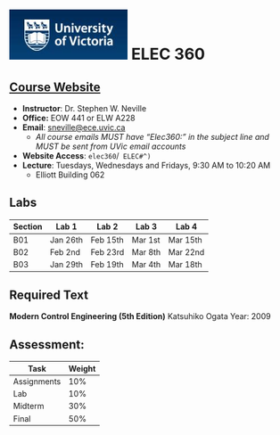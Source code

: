 # ![](img/uvicLogo.jpeg) ELEC 360 

## [Course Website](http://www.ece.uvic.ca/~sneville/Teaching/index.shtml)

- __Instructor__: Dr. Stephen W.  Neville
- __Office:__ EOW 441 or  ELW A228
- __Email__: [sneville@ece.uvic.ca](mailto:sneville@ece.uvic.ca)
    - _All   course  emails  MUST have   “Elec360:”  in  the subject line    and MUST be sent    from    UVic    email   accounts_
- __Website Access__: `elec360`/` ELEC#^)`
- __Lecture__: Tuesdays, Wednesdays and Fridays, 9:30 AM to 10:20 AM
    - Elliott Building 062

## Labs

| Section | Lab 1    | Lab 2    | Lab 3   | Lab 4    |
|---------|----------|----------|---------|----------|
| B01     | Jan 26th | Feb 15th | Mar 1st | Mar 15th |
| B02     | Feb 2nd  | Feb 23rd | Mar 8th | Mar 22nd |
| B03     | Jan 29th | Feb 19th | Mar 4th | Mar 18th |

## Required    Text
__Modern   Control Engineering (5th Edition)__
Katsuhiko   Ogata
Year: 2009

## Assessment:

| Task        | Weight |
|-------------|--------|
| Assignments | 10%    |
| Lab         | 10%    |
| Midterm     | 30%    |
| Final       | 50%    |

